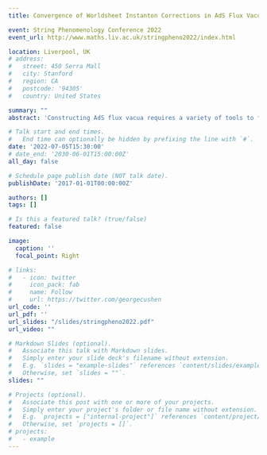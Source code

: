 ```yaml
---
title: Convergence of Worldsheet Instanton Corrections in AdS Flux Vacua

event: String Phenomenology Conference 2022
event_url: http://www.maths.liv.ac.uk/stringpheno2022/index.html

location: Liverpool, UK
# address:
#   street: 450 Serra Mall
#   city: Stanford
#   region: CA
#   postcode: '94305'
#   country: United States

summary: ""
abstract: 'Constructing AdS flux vacua requires a variety of tools to find the appropriate flux data and validate the resulting vacuum. Among these, it is important to be able to enumerate non-perturbative corrections, which require the computation of Gopakumar-Vafa (GV) invariants. Our recent AdS construction relies on a racetrack formed by exponentially-suppressed contributions to the superpotential, where GV invariants play a key role. Furthermore, as part of our validation, we check the convergence of worldsheet instantons corrections to the Kahler potential. This is a difficult task to perform, as it requires the computation of GV invariants for models with a large number of moduli. In this talk I will discuss how we achieved this and justify why our construction is under good control.'

# Talk start and end times.
#   End time can optionally be hidden by prefixing the line with `#`.
date: '2022-07-05T15:30:00'
# date_end: '2030-06-01T15:00:00Z'
all_day: false

# Schedule page publish date (NOT talk date).
publishDate: '2017-01-01T00:00:00Z'

authors: []
tags: []

# Is this a featured talk? (true/false)
featured: false

image:
  caption: ''
  focal_point: Right

# links:
#   - icon: twitter
#     icon_pack: fab
#     name: Follow
#     url: https://twitter.com/georgecushen
url_code: ''
url_pdf: ''
url_slides: "/slides/stringpheno2022.pdf"
url_video: ""

# Markdown Slides (optional).
#   Associate this talk with Markdown slides.
#   Simply enter your slide deck's filename without extension.
#   E.g. `slides = "example-slides"` references `content/slides/example-slides.md`.
#   Otherwise, set `slides = ""`.
slides: ""

# Projects (optional).
#   Associate this post with one or more of your projects.
#   Simply enter your project's folder or file name without extension.
#   E.g. `projects = ["internal-project"]` references `content/project/deep-learning/index.md`.
#   Otherwise, set `projects = []`.
# projects:
#   - example
---
```



